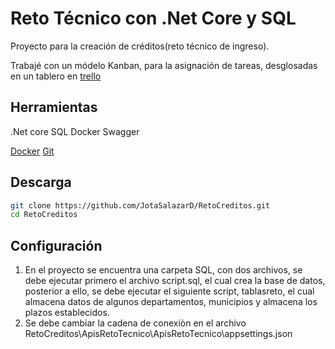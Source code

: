 # Reto Técnico con .Net Core y SQL

Proyecto para la creación de créditos(reto técnico de ingreso).

Trabajé con un módelo Kanban, para la asignación de tareas, desglosadas en un tablero en [trello](https://trello.com/b/xF6RQFeo/reto-t%C3%A9cnico) 


 
## Herramientas

.Net core
SQL
Docker
Swagger

[Docker](https://hub.docker.com/editions/community/docker-ce-desktop-windows)
[Git](https://git-scm.com/downloads)


## Descarga
```sh
git clone https://github.com/JotaSalazarD/RetoCreditos.git
cd RetoCreditos

```

## Configuración
1. En el proyecto se encuentra una carpeta SQL, con dos archivos, se debe ejecutar primero el archivo script.sql, el cual crea la base de datos, posterior a ello, se debe ejecutar el siguiente script, tablasreto, el cual almacena datos de algunos departamentos, municipios y almacena los plazos establecidos.
2. Se debe cambiar la cadena de conexiòn en el archivo RetoCreditos\ApisRetoTecnico\ApisRetoTecnico\appsettings.json


